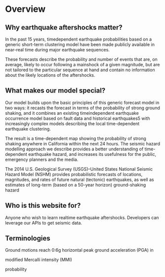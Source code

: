 
# Overview 

## Why earthquake aftershocks matter?

In the past 15 years, timedependent
earthquake probabilities based on a generic short-term
clustering model have been made publicly available in near-real
time during major earthquake sequences.

These forecasts describe
the probability and number of events that are, on average, likely to
occur following a mainshock of a given magnitude, but are not
tailored to the particular sequence at hand and contain no
information about the likely locations of the aftershocks.

## What makes our model special?
Our
model builds upon the basic principles of this generic forecast
model in two ways: it recasts the forecast in terms of the probability
of strong ground shaking, and it combines an existing timeindependent
earthquake occurrence model based on fault data
and historical earthquakes5 with increasingly complex models
describing the local time-dependent earthquake clustering.

The
result is a time-dependent map showing the probability of strong
shaking anywhere in California within the next 24 hours. The
seismic hazard modelling approach we describe provides a better
understanding of time-dependent earthquake hazard, and increases
its usefulness for the public, emergency planners and the media.

The 2014 U.S. Geological Survey (USGS)–United States National
Seismic Hazard Model (NSHM) provides probabilistic
forecasts of locations, magnitudes, and rates of future natural
(tectonic) earthquakes, as well as estimates of long-term (based
on a 50-year horizon) ground-shaking hazard

## Who is this website for?
Anyone who wish to learn realtime earthquake aftershocks. Developers can leverage our APIs to get seismic data.


## Terminologies

Ground motions reach 0:6g horizontal peak
ground acceleration (PGA) in

modified
Mercalli intensity (MMI)

probability